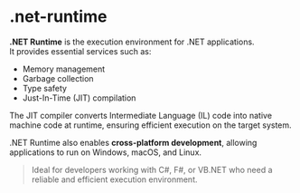 # .net-runtime

**.NET Runtime** is the execution environment for .NET applications.  
It provides essential services such as:

- Memory management  
- Garbage collection  
- Type safety  
- Just-In-Time (JIT) compilation

The JIT compiler converts Intermediate Language (IL) code into native machine code at runtime, ensuring efficient execution on the target system.  

.NET Runtime also enables **cross-platform development**, allowing applications to run on Windows, macOS, and Linux.

> Ideal for developers working with C#, F#, or VB.NET who need a reliable and efficient execution environment.
